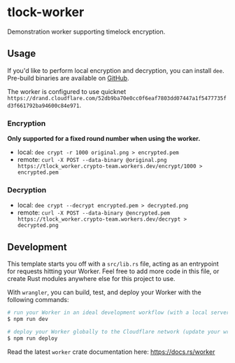 # tlock-worker

Demonstration worker supporting timelock encryption.

## Usage

If you'd like to perform local encryption and decryption, you can install `dee`. Pre-build binaries are available on [GitHub](https://github.com/thibmeu/drand-rs/releases).

The worker is configured to use quicknet `https://drand.cloudflare.com/52db9ba70e0cc0f6eaf7803dd07447a1f5477735fd3f661792ba94600c84e971`.

### Encryption

**Only supported for a fixed round number when using the worker.**

* local: `dee crypt -r 1000 original.png > encrypted.pem`
* remote: `curl -X POST --data-binary @original.png https://tlock_worker.crypto-team.workers.dev/encrypt/1000 > encrypted.pem`

### Decryption

* local: `dee crypt --decrypt encrypted.pem > decrypted.png`
* remote: `curl -X POST --data-binary @encrypted.pem https://tlock_worker.crypto-team.workers.dev/decrypt > decrypted.png`


## Development

This template starts you off with a `src/lib.rs` file, acting as an entrypoint for requests hitting your Worker. Feel free to add more code in this file, or create Rust modules anywhere else for this project to use.

With `wrangler`, you can build, test, and deploy your Worker with the following commands:

```sh
# run your Worker in an ideal development workflow (with a local server, file watcher & more)
$ npm run dev

# deploy your Worker globally to the Cloudflare network (update your wrangler.toml file for configuration)
$ npm run deploy
```

Read the latest `worker` crate documentation here: https://docs.rs/worker
